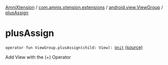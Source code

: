 [AmniXtension](../../index.md) / [com.amnix.xtension.extensions](../index.md) / [android.view.ViewGroup](index.md) / [plusAssign](./plus-assign.md)

# plusAssign

`operator fun ViewGroup.plusAssign(child: View): `[`Unit`](https://kotlinlang.org/api/latest/jvm/stdlib/kotlin/-unit/index.html) [(source)](https://github.com/AmniX/AmniXTension/tree/master/AmniXtension/src/main/java/com/amnix/xtension/extensions/ViewGroupExtensions.kt#L26)

Add View with the (+) Operator

